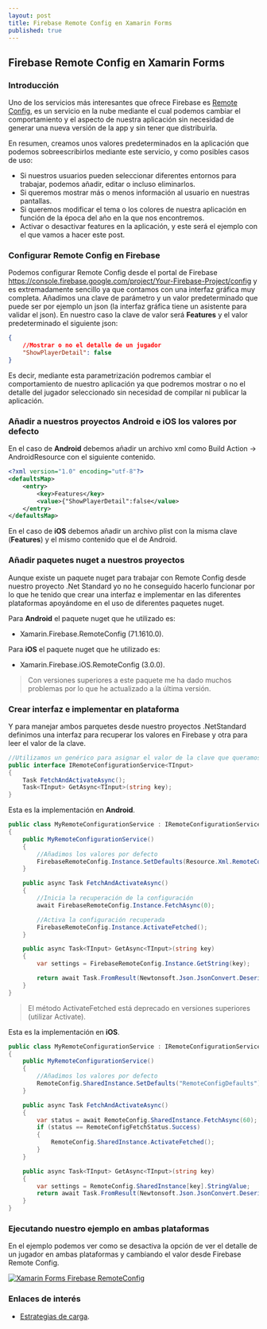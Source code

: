 ```yaml
---
layout: post
title: Firebase Remote Config en Xamarin Forms
published: true
---
```


## Firebase Remote Config en Xamarin Forms

### Introducción

Uno de los servicios más interesantes que ofrece Firebase es [Remote Config](https://firebase.google.com/docs/remote-config), es un servicio en la nube mediante el cual podemos cambiar el comportamiento y el aspecto de nuestra aplicación sin necesidad de generar una nueva versión de la app y sin tener que distribuirla.

En resumen, creamos unos valores predeterminados en la aplicación que podemos sobreescribirlos mediante este servicio, y como posibles casos de uso:

* Si nuestros usuarios pueden seleccionar diferentes entornos para trabajar, podemos añadir, editar o incluso eliminarlos.
* Si queremos mostrar más o menos información al usuario en nuestras pantallas.
* Si queremos modificar el tema o los colores de nuestra aplicación en función de la época del año en la que nos encontremos.
* Activar o desactivar features en la aplicación, y este será el ejemplo con el que vamos a hacer este post.

### Configurar Remote Config en Firebase

Podemos configurar Remote Config desde el portal de Firebase <https://console.firebase.google.com/project/Your-Firebase-Project/config> y es extremadamente sencillo ya que contamos con una interfaz gráfica muy completa. Añadimos una clave de parámetro y un valor predeterminado que puede ser por ejemplo un json (la interfaz gráfica tiene un asistente para validar el json). En nuestro caso la clave de valor será **Features** y el valor predeterminado el siguiente json:

```json
{
    //Mostrar o no el detalle de un jugador
    "ShowPlayerDetail": false
}
```

Es decir, mediante esta parametrización podremos cambiar el comportamiento de nuestro aplicación ya que podremos mostrar o no el detalle del jugador seleccionado sin necesidad de compilar ni publicar la aplicación.

### Añadir a nuestros proyectos Android e iOS los valores por defecto

En el caso de **Android** debemos añadir un archivo xml como Build Action -> AndroidResource con el siguiente contenido.

```xml
<?xml version="1.0" encoding="utf-8"?>
<defaultsMap>
    <entry>
        <key>Features</key>
        <value>{"ShowPlayerDetail":false</value>
    </entry>
</defaultsMap>
```

En el caso de **iOS** debemos añadir un archivo plist con la misma clave (**Features**) y el mismo contenido que el de Android.

### Añadir paquetes nuget a nuestros proyectos

Aunque existe un paquete nuget para trabajar con Remote Config desde nuestro proyecto .Net Standard yo no he conseguido hacerlo funcionar por lo que he tenido que crear una interfaz e implementar en las diferentes plataformas apoyándome en el uso de diferentes paquetes nuget.

Para **Android** el paquete nuget que he utilizado es:

* Xamarin.Firebase.RemoteConfig (71.1610.0).

Para **iOS** el paquete nuget que he utilizado es:

* Xamarin.Firebase.iOS.RemoteConfig (3.0.0).

> Con versiones superiores a este paquete me ha dado muchos problemas por lo que he actualizado a la última versión.

### Crear interfaz e implementar en plataforma

Y para manejar ambos parquetes desde nuestro proyectos .NetStandard definimos una interfaz para recuperar los valores en Firebase y otra para leer el valor de la clave.

```csharp
//Utilizamos un genérico para asignar el valor de la clave que queramos recuperar
public interface IRemoteConfigurationService<TInput>
{
    Task FetchAndActivateAsync();
    Task<TInput> GetAsync<TInput>(string key);
}
```

Esta es la implementación en **Android**.

```csharp
public class MyRemoteConfigurationService : IRemoteConfigurationService
{
    public MyRemoteConfigurationService()
    {
        //Añadimos los valores por defecto
        FirebaseRemoteConfig.Instance.SetDefaults(Resource.Xml.RemoteConfigDefaults);
    }

    public async Task FetchAndActivateAsync()
    {
        //Inicia la recuperación de la configuración
        await FirebaseRemoteConfig.Instance.FetchAsync(0);

        //Activa la configuración recuperada
        FirebaseRemoteConfig.Instance.ActivateFetched();
    }

    public async Task<TInput> GetAsync<TInput>(string key)
    {
        var settings = FirebaseRemoteConfig.Instance.GetString(key);

        return await Task.FromResult(Newtonsoft.Json.JsonConvert.DeserializeObject<TInput>(settings));
    }
}
```

> El método ActivateFetched está deprecado en versiones superiores (utilizar Activate).

Esta es la implementación en **iOS**.

```csharp
public class MyRemoteConfigurationService : IRemoteConfigurationService<RemoteConfiguration>
{
    public MyRemoteConfigurationService()
    {
        //Añadimos los valores por defecto
        RemoteConfig.SharedInstance.SetDefaults("RemoteConfigDefaults");
    }

    public async Task FetchAndActivateAsync()
    {
        var status = await RemoteConfig.SharedInstance.FetchAsync(60);
        if (status == RemoteConfigFetchStatus.Success)
        {
            RemoteConfig.SharedInstance.ActivateFetched();
        }
    }

    public async Task<TInput> GetAsync<TInput>(string key)
    {
        var settings = RemoteConfig.SharedInstance[key].StringValue;
        return await Task.FromResult(Newtonsoft.Json.JsonConvert.DeserializeObject<TInput>(settings));
    }
}
```

### Ejecutando nuestro ejemplo en ambas plataformas

En el ejemplo podemos ver como se desactiva la opción de ver el detalle de un jugador en ambas plataformas y cambiando el valor desde Firebase Remote Config.

[![Xamarin Forms Firebase RemoteConfig](http://img.youtube.com/vi/fMdo_CLRJmI/0.jpg)](http://www.youtube.com/watch?v=fMdo_CLRJmI)

### Enlaces de interés

* [Estrategias de carga](https://firebase.google.com/docs/remote-config/loading).
